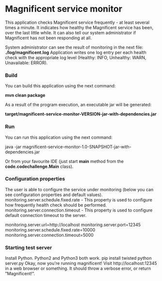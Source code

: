 # Magnificent service monitor

This application checks Magnificent service frequently - at least several times a minute.
It indicates how healthy the Magnificent service has been, over the last little while.
It can also tell our system administrator if Magnificent has not been responding at all.

System administrator can see the result of monitoring in the next file: **./log/magnificent.log**
Application writes one log entry per each health check with the appropriate log level (Healthy: INFO, 
Unhealthy: WARN, Unavailable: ERROR).

### Build

You can build this application using the next command:
<p><strong>mvn clean package</strong></p>

As a result of the program execution, an executable jar will be generated:
<p><strong>target/magnificent-service-monitor-VERSION-jar-with-dependencies.jar</strong></p>

### Run

You can run this application using the next command:

java -jar magnificent-service-monitor-1.0-SNAPSHOT-jar-with-dependencies.jar 

Or from your favourite IDE (just start **main** method from the **code.codechallenge.Main** class). 

### Configuration properties

The user is able to configure the service under monitoring (below you can see configuration properties and default values).
monitoring.server.schedule.fixed.rate - This property is used to configure how frequently health check should be performed.
monitoring.server.connection.timeout - This property is used to configure default connection timeout to the server.

monitoring.server.url=http://localhost
monitoring.server.port=12345
monitoring.server.schedule.fixed.rate=10000
monitoring.server.connection.timeout=5000

### Starting test server

Install Python. Python2 and Python3 both work.
pip install twisted
python server.py
Okay, now you're running magnificent!
Visit http://localhost:12345 in a web browser or something.
It should throw a verbose error, or return "Magnificent!".

